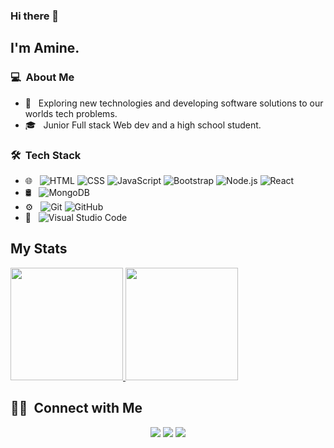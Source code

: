 ### Hi there 👋

## I'm Amine.

### 💻 &nbsp;About Me 

- 🤔 &nbsp; Exploring new technologies and developing software solutions to our worlds tech problems.
- 🎓 &nbsp; Junior Full stack Web  dev and a high school student.


### 🛠 &nbsp;Tech Stack

- 🌐 &nbsp;
  ![HTML](https://img.shields.io/badge/-HTML-333333?style=flat&logo=HTML5)
  ![CSS](https://img.shields.io/badge/-CSS-333333?style=flat&logo=CSS3&logoColor=1572B6)
  ![JavaScript](https://img.shields.io/badge/-JavaScript-333333?style=flat&logo=javascript)
  ![Bootstrap](https://img.shields.io/badge/-Bootstrap-333333?style=flat&logo=bootstrap&logoColor=563D7C)
  ![Node.js](https://img.shields.io/badge/-Node.js-333333?style=flat&logo=node.js)
  ![React](https://img.shields.io/badge/-React-333333?style=flat&logo=react)
- 🛢 &nbsp;
  ![MongoDB](https://img.shields.io/badge/-MongoDB-333333?style=flat&logo=mongodb)
- ⚙️ &nbsp;
  ![Git](https://img.shields.io/badge/-Git-333333?style=flat&logo=git)
  ![GitHub](https://img.shields.io/badge/-GitHub-333333?style=flat&logo=github)
- 🔧 &nbsp;
  ![Visual Studio Code](https://img.shields.io/badge/-Visual%20Studio%20Code-333333?style=flat&logo=visual-studio-code&logoColor=007ACC)

## My Stats
<p>
<a href="https://github.com/AVS1508">
  <img height="180em" src="https://github-readme-stats.vercel.app/api?username=ouederniAmine&show_icons=true&theme=radical" />
  <img height="180em" src="https://github-readme-stats-eight-theta.vercel.app/api/top-langs/?username=ouederniAmine&theme=radical&layout=compact&exclude_lang=java+r" />
</a>
</p>


##  🤝🏻 &nbsp;Connect with Me

<p align="center">
<a href="https://ouederniAmine.me"><img src="https://img.shields.io/badge/-ouederniAmine.me-3423A6?style=flat-square&logo=Google-Chrome&logoColor=white"/></a>
<a href="https://www.linkedin.com/in/mohamed-amine-el-ouederni-3805a2203"><img src="https://img.shields.io/badge/-Ouederni%20Amine-0077B5?style=flat-square&logo=Linkedin&logoColor=white"/></a>
<a href="mailto:Ouedernidev@gmail.com"><img src="https://img.shields.io/badge/-ouedernidev@gmail.com-D14836?style=flat-square&logo=Gmail&logoColor=white"/></a>

<!--
**cdthomp1/cdthomp1** is a ✨ _special_ ✨ repository because its `README.md` (this file) appears on your GitHub profile.


